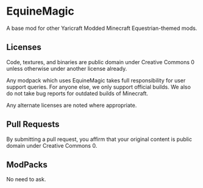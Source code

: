 EquineMagic
========================
A base mod for other Yaricraft Modded Minecraft Equestrian-themed mods.

Licenses
------------------------
Code, textures, and binaries are public domain under Creative Commons 0 unless otherwise under another license already.

Any modpack which uses EquineMagic takes full responsibility for user support queries. For anyone else, we only support official builds. We also do not take bug reports for outdated builds of Minecraft.

Any alternate licenses are noted where appropriate.

Pull Requests
------------------------
By submitting a pull request, you affirm that your original content is public domain under Creative Commons 0.

ModPacks
------------------------
No need to ask.